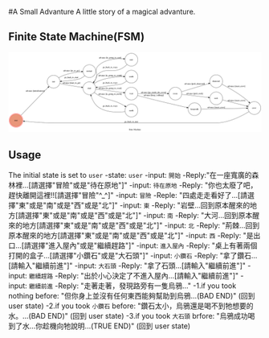 #A Small Advanture
A little story of a magical advanture.
## Finite State Machine(FSM)
![fsm](https://github.com/shaohey0930/computation_theory_project/blob/master/fsm.png)
## Usage
The initial state is set to `user`
    -state: `user`
        -input: `開始`
            -Reply:"在一座寬廣的森林裡...[請選擇"冒險"或是"待在原地"]"
            -input: `待在原地`
                -Reply: "你也太廢了吧，趕快離開這裡!![請選擇"冒險"^_^]"
            -input: `冒險`
                -Reple: "四處走走看好了...[請選擇"東"或是"南"或是"西"或是"北"]"
                -input: `東`
                    -Reply: "岩壁...回到原本醒來的地方[請選擇"東"或是"南"或是"西"或是"北"]"
                -input: `南`
                    -Reply: "大河...回到原本醒來的地方[請選擇"東"或是"南"或是"西"或是"北"]"
                -input: `北`
                    -Reply: "荊棘...回到原本醒來的地方[請選擇"東"或是"南"或是"西"或是"北"]"
                -input: `西`
                    -Reply: "是出口...[請選擇"進入屋內"或是"繼續趕路"]"
                    -input: `進入屋內`
                        -Reply: "桌上有著兩個打開的盒子...[請選擇"小鑽石"或是"大石頭"]"
                        -input: `小鑽石`
                            -Reply: "拿了鑽石...[請輸入"繼續前進"]"
                        -input: `大石頭`
                            -Reply: "拿了石頭...[請輸入"繼續前進"]"
                    -input: `繼續趕路`
                        -Reply: "出於小心決定了不進入屋內...[請輸入"繼續前進"]"
                            -input: `繼續前進`
                                -Reply: "走著走著，發現路旁有一隻烏鴉..."
                                -1.if you took nothing before: "但你身上並沒有任何東西能夠幫助到烏鴉...(BAD END)" (回到 user state)
                                -2.if you took `小鑽石` before: "鑽石太小，烏鴉還是喝不到牠想要的水。...(BAD END)" (回到 user state)
                                -3.if you took `大石頭` brfore: "烏鴉成功喝到了水...你趁機向牠說明...(TRUE END)" (回到 user state)
                        